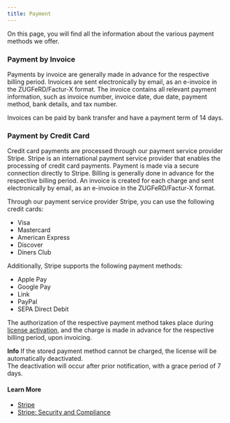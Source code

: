 ```yaml
---
title: Payment
---
```

On this page, you will find all the information about the various payment methods we offer.

### Payment by Invoice

Payments by invoice are generally made in advance for the respective billing period. Invoices are sent electronically by email, as an e-invoice in the ZUGFeRD/Factur-X format. The invoice contains all relevant payment information, such as invoice number, invoice date, due date, payment method, bank details, and tax number.

Invoices can be paid by bank transfer and have a payment term of 14 days.

### Payment by Credit Card

Credit card payments are processed through our payment service provider Stripe. Stripe is an international payment service provider that enables the processing of credit card payments. Payment is made via a secure connection directly to Stripe. Billing is generally done in advance for the respective billing period.
An invoice is created for each charge and sent electronically by email, as an e-invoice in the ZUGFeRD/Factur-X format.

Through our payment service provider Stripe, you can use the following credit cards:

- Visa
- Mastercard
- American Express
- Discover
- Diners Club

Additionally, Stripe supports the following payment methods:

- Apple Pay
- Google Pay
- Link
- PayPal
- SEPA Direct Debit

The authorization of the respective payment method takes place during [license activation](../license-management/activate-license.md), and the charge is made in advance for the respective billing period, upon invoicing.

<div class="alert alert-info">
    <i class="fa-duotone fa-solid fa-circle-info fa-xl"></i>
    <strong>Info</strong> If the stored payment method cannot be charged, the license will be automatically deactivated.<br>The deactivation will occur after prior notification, with a grace period of 7 days.
</div>

#### Learn More

- [Stripe](https://stripe.com)
- [Stripe: Security and Compliance](https://stripe.com/security)